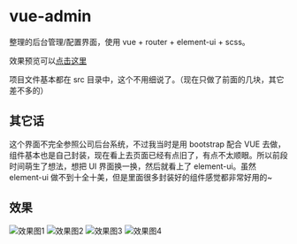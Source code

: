 # vue-admin

整理的后台管理/配置界面，使用 vue + router + element-ui + scss。

效果预览可以[点击这里](https://jingjingke.github.io/vue-admin/dist/)

项目文件基本都在 src 目录中，这个不用细说了。（现在只做了前面的几块，其它差不多的）

## 其它话

这个界面不完全参照公司后台系统，不过我当时是用 bootstrap 配合 VUE 去做，组件基本也是自己封装，现在看上去页面已经有点旧了，有点不太顺眼。所以前段时间萌生了想法，想把 UI 界面换一换，然后就看上了 element-ui。虽然 element-ui 做不到十全十美，但是里面很多封装好的组件感觉都非常好用的~

## 效果

![效果图1](https://jingjingke.github.io/vue-admin/src/assets/preview/e1.jpg)
![效果图2](https://jingjingke.github.io/vue-admin/src/assets/preview/e2.jpg)
![效果图3](https://jingjingke.github.io/vue-admin/src/assets/preview/e3.jpg)
![效果图4](https://jingjingke.github.io/vue-admin/src/assets/preview/e4.jpg)
